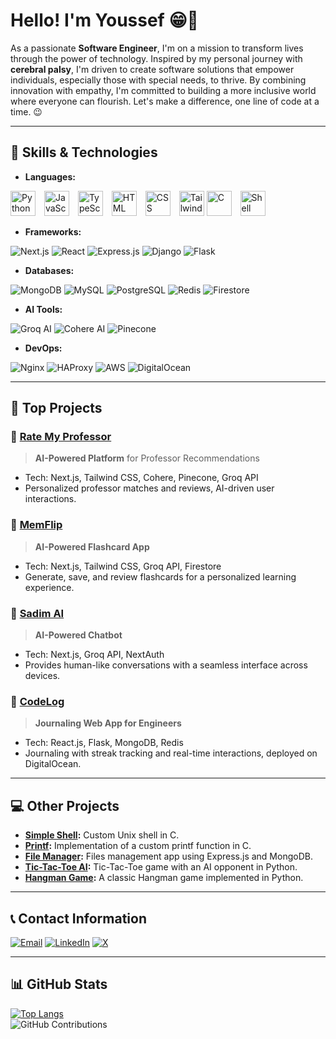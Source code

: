 # Hello! I'm Youssef 😁🍁

As a passionate **Software Engineer**, I'm on a mission to transform lives through the power of technology. Inspired by my personal journey with **cerebral palsy**, I'm driven to create software solutions that empower individuals, especially those with special needs, to thrive. By combining innovation with empathy, I'm committed to building a more inclusive world where everyone can flourish. Let's make a difference, one line of code at a time. 😉

---

## 🚀 Skills & Technologies

- **Languages:**

<img src="https://cdn.jsdelivr.net/gh/devicons/devicon/icons/python/python-original.svg" alt="Python" width="40" height="40" style="display: inline; margin-right: 10px;"/>  <img src="https://cdn.jsdelivr.net/gh/devicons/devicon/icons/javascript/javascript-original.svg" alt="JavaScript" width="40" height="40" style="display: inline-block; margin-right: 10px;"/>
<img src="https://cdn.jsdelivr.net/gh/devicons/devicon/icons/typescript/typescript-original.svg" alt="TypeScript" width="40" height="40" style="display: inline-block; margin-right: 10px;"/>
<img src="https://cdn.jsdelivr.net/gh/devicons/devicon/icons/html5/html5-original.svg" alt="HTML" width="40" height="40" style="display: inline-block; margin-right: 10px;"/>
<img src="https://cdn.jsdelivr.net/gh/devicons/devicon/icons/css3/css3-original.svg" alt="CSS" width="40" height="40" style="display: inline-block; margin-right: 10px;"/>
<img src="https://cdn.jsdelivr.net/gh/devicons/devicon/icons/tailwindcss/tailwindcss-original.svg" alt="Tailwind CSS" width="40" height="40" style="display: inline-block;"/>
<img src="https://cdn.jsdelivr.net/gh/devicons/devicon/icons/c/c-original.svg" alt="C" width="40" height="40" style="display: inline-block; margin-right: 10px;"/>
<img src="https://cdn.jsdelivr.net/gh/devicons/devicon/icons/bash/bash-original.svg" alt="Shell" width="40" height="40" style="display: inline-block;"/>

- **Frameworks:**

![Next.js](https://img.shields.io/badge/Next.js-000000?style=for-the-badge&logo=nextdotjs&logoColor=white)
![React](https://img.shields.io/badge/React-20232A?style=for-the-badge&logo=react&logoColor=61DAFB)
![Express.js](https://img.shields.io/badge/Express.js-404D59?style=for-the-badge)
![Django](https://img.shields.io/badge/Django-092E20?style=for-the-badge&logo=django&logoColor=white)
![Flask](https://img.shields.io/badge/Flask-000000?style=for-the-badge&logo=flask&logoColor=white)

- **Databases:**

![MongoDB](https://img.shields.io/badge/MongoDB-4EA94B?style=for-the-badge&logo=mongodb&logoColor=white)
![MySQL](https://img.shields.io/badge/MySQL-00758F?style=for-the-badge&logo=mysql&logoColor=white)
![PostgreSQL](https://img.shields.io/badge/PostgreSQL-4169E1?style=for-the-badge&logo=postgresql&logoColor=white)
![Redis](https://img.shields.io/badge/Redis-DC382D?style=for-the-badge&logo=redis&logoColor=white)
![Firestore](https://img.shields.io/badge/Firestore-FFCA28?style=for-the-badge&logo=firebase&logoColor=white)

- **AI Tools:**

![Groq AI](https://img.shields.io/badge/Groq_AI-4285F4?style=for-the-badge&logo=google&logoColor=white)
![Cohere AI](https://img.shields.io/badge/Cohere_AI-EC1C24?style=for-the-badge&logo=ai)
![Pinecone](https://img.shields.io/badge/Pinecone-2688FF?style=for-the-badge&logo=pinecone&logoColor=white)

- **DevOps:**

![Nginx](https://img.shields.io/badge/Nginx-009639?style=for-the-badge&logo=nginx&logoColor=white)
![HAProxy](https://img.shields.io/badge/HAProxy-0000F2?style=for-the-badge)
![AWS](https://img.shields.io/badge/AWS-orange?style=for-the-badge&logo=amazon&logoColor=white)
![DigitalOcean](https://img.shields.io/badge/DigitalOcean-0080FF?style=for-the-badge&logo=digitalocean&logoColor=white)

---

## 🌠 Top Projects

### 🌟 [Rate My Professor](https://rate-my-professor-murex.vercel.app) 
> **AI-Powered Platform** for Professor Recommendations  
- Tech: Next.js, Tailwind CSS, Cohere, Pinecone, Groq API  
- Personalized professor matches and reviews, AI-driven user interactions.

### 📘 [MemFlip](https://mem-flip.live) 
> **AI-Powered Flashcard App**  
- Tech: Next.js, Tailwind CSS, Groq API, Firestore  
- Generate, save, and review flashcards for a personalized learning experience.

### 🤖 [Sadim AI](https://sadim-ai.com)
> **AI-Powered Chatbot**  
- Tech: Next.js, Groq API, NextAuth  
- Provides human-like conversations with a seamless interface across devices.

### 📝 [CodeLog](https://code-log.site)
> **Journaling Web App for Engineers**  
- Tech: React.js, Flask, MongoDB, Redis  
- Journaling with streak tracking and real-time interactions, deployed on DigitalOcean.

---

## 💻 Other Projects

- **[Simple Shell](https://github.com/Chareeef/simple_shell):** Custom Unix shell in C.
- **[Printf](https://github.com/Chareeef/printf):** Implementation of a custom printf function in C.
- **[File Manager](https://github.com/Chareeef/alx-files_manager):** Files management app using Express.js and MongoDB.
- **[Tic-Tac-Toe AI](https://github.com/Chareeef/tic-tac-toe_AI):** Tic-Tac-Toe game with an AI opponent in Python.
- **[Hangman Game](https://github.com/Chareeef/Hangman_Game):** A classic Hangman game implemented in Python.

---

## 📞 Contact Information

[![Email](https://img.shields.io/badge/Email-D14836?style=for-the-badge&logo=gmail&logoColor=white)](mailto:youssef.charif.h@gmail.com) 
[![LinkedIn](https://img.shields.io/badge/LinkedIn-0A66C2?style=for-the-badge&logo=linkedin&logoColor=white)](https://www.linkedin.com/in/youssef-charif-hamidi) 
[![X](https://img.shields.io/badge/X-000000?style=for-the-badge&logo=x&logoColor=white)](https://x.com/YoussefCharifH2)

---

## 📊 GitHub Stats

[![Top Langs](https://github-readme-stats.vercel.app/api/top-langs/?username=Chareeef&layout=compact)](https://github.com/Chareeef)  
![GitHub Contributions](https://github-readme-streak-stats.herokuapp.com/?user=Chareeef)
